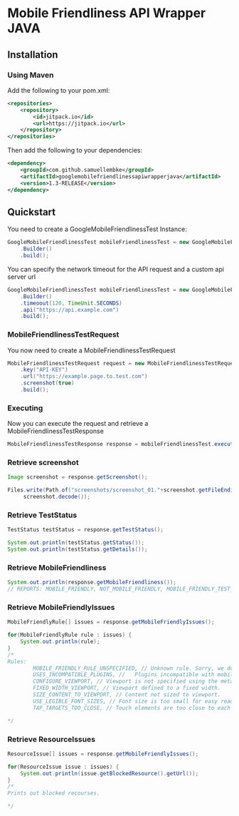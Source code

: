 # Mobile Friendliness API Wrapper JAVA

## Installation

### Using Maven

Add the following to your pom.xml:
```xml
<repositories>
    <repository>
        <id>jitpack.io</id>
        <url>https://jitpack.io</url>
    </repository>
</repositories>
```
Then add the following to your dependencies:
```xml
<dependency>
    <groupId>com.github.samuellembke</groupId>
    <artifactId>googlemobilefriendlinessapiwrapperjava</artifactId>
    <version>1.3-RELEASE</version>
</dependency>
```

## Quickstart
You need to create a GoogleMobileFriendlinessTest Instance:
```java
GoogleMobileFriendlinessTest mobileFriendlinessTest = new GoogleMobileFriendlinessTest
    .Builder()
    .build();
```
You can specify the network timeout for the API request and a custom api server url
```java
GoogleMobileFriendlinessTest mobileFriendlinessTest = new GoogleMobileFriendlinessTest
    .Builder()
    .timeoout(120, TimeUnit.SECONDS)
    .api("https://api.example.com")
    .build();
```

### MobileFriendlinessTestRequest
You now need to create a MobileFriendlinessTestRequest
```java
MobileFriendlinessTestRequest request = new MobileFriendlinessTestRequest.Builder()
    .key("API-KEY")
    .url("https://example.page.to.test.com")
    .screenshot(true)
    .build();
```
### Executing
Now you can execute the request and retrieve a MobileFriendlinessTestResponse
```java
MobileFriendlinessTestResponse response = mobileFriendlinessTest.execute(request);
```

### Retrieve screenshot
```java
Image screenshot = response.getScreenshot();

Files.write(Path.of("screenshots/screenshot_01."+screenshot.getFileEnding()),
     screenshot.decode());
```

### Retrieve TestStatus
```java
TestStatus testStatus = response.getTestStatus();

System.out.println(testStatus.getStatus());
System.out.println(testStatus.getDetails());
```

### Retrieve MobileFriendliness
```java
System.out.println(response.getMobileFriendliness()); 
// REPORTS: MOBILE_FRIENDLY, NOT_MOBILE_FRIENDLY, MOBILE_FRIENDLY_TEST_RESULT_UNSPECIFIED
```

### Retrieve MobileFriendlyIssues
```java
MobileFriendlyRule[] issues = response.getMobileFriendlyIssues();

for(MobileFriendlyRule rule : issues) {
    System.out.println(rule);
}
/*
Rules:
        MOBILE_FRIENDLY_RULE_UNSPECIFIED, // Unknown rule. Sorry, we don't have any description for the rule that was broken.
        USES_INCOMPATIBLE_PLUGINS, //  	Plugins incompatible with mobile devices are being used.
        CONFIGURE_VIEWPORT, // Viewport is not specified using the meta viewport tag.
        FIXED_WIDTH_VIEWPORT, // Viewport defined to a fixed width.
        SIZE_CONTENT_TO_VIEWPORT, // Content not sized to viewport.
        USE_LEGIBLE_FONT_SIZES, // Font size is too small for easy reading on a small screen.
        TAP_TARGETS_TOO_CLOSE, // Touch elements are too close to each other.

*/
```

### Retrieve ResourceIssues
```java
ResourceIssue[] issues = response.getMobileFriendlyIssues();

for(ResourceIssue issue : issues) {
    System.out.println(issue.getBlockedResource().getUrl());
}
/*
Prints out blocked recourses.

*/
```